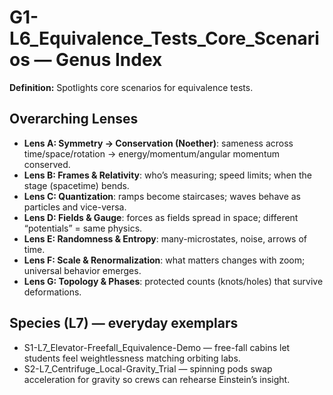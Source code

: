 # G1-L6_Equivalence_Tests_Core_Scenarios — Genus Index
**Definition:** Spotlights core scenarios for equivalence tests.

## Overarching Lenses

- **Lens A: Symmetry -> Conservation (Noether)**: sameness across time/space/rotation → energy/momentum/angular momentum conserved.
- **Lens B: Frames & Relativity**: who’s measuring; speed limits; when the stage (spacetime) bends.
- **Lens C: Quantization**: ramps become staircases; waves behave as particles and vice-versa.
- **Lens D: Fields & Gauge**: forces as fields spread in space; different “potentials” = same physics.
- **Lens E: Randomness & Entropy**: many-microstates, noise, arrows of time.
- **Lens F: Scale & Renormalization**: what matters changes with zoom; universal behavior emerges.
- **Lens G: Topology & Phases**: protected counts (knots/holes) that survive deformations.

## Species (L7) — everyday exemplars
- S1-L7_Elevator-Freefall_Equivalence-Demo — free-fall cabins let students feel weightlessness matching orbiting labs.
- S2-L7_Centrifuge_Local-Gravity_Trial — spinning pods swap acceleration for gravity so crews can rehearse Einstein’s insight.
